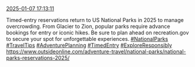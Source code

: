 [2025-01-07 17:13:11](https://mstdn.social/@hill_wanderer/113788190144226323)

Timed-entry reservations return to US National Parks in 2025 to manage overcrowding. From Glacier to Zion, popular parks require advance bookings for entry or iconic hikes. Be sure to plan ahead on recreation.gov to secure your spot for unforgettable experiences. <a href="https://mstdn.social/tags/NationalParks" class="mention hashtag" rel="tag">#NationalParks</a> <a href="https://mstdn.social/tags/TravelTips" class="mention hashtag" rel="tag">#TravelTips</a> <a href="https://mstdn.social/tags/AdventurePlanning" class="mention hashtag" rel="tag">#AdventurePlanning</a> <a href="https://mstdn.social/tags/TimedEntry" class="mention hashtag" rel="tag">#TimedEntry</a> <a href="https://mstdn.social/tags/ExploreResponsibly" class="mention hashtag" rel="tag">#ExploreResponsibly</a> <a href="https://www.outsideonline.com/adventure-travel/national-parks/national-parks-reservations-2025/" target="_blank" rel="nofollow noopener noreferrer" translate="no">https://www.outsideonline.com/adventure-travel/national-parks/national-parks-reservations-2025/</a>